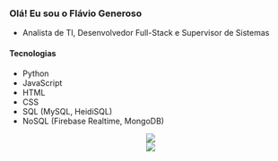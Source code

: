 ### Olá! Eu sou o Flávio Generoso

- Analista de TI, Desenvolvedor Full-Stack e Supervisor de Sistemas

#### Tecnologias
- Python
- JavaScript
- HTML
- CSS
- SQL (MySQL, HeidiSQL)
- NoSQL (Firebase Realtime, MongoDB)

<div align="center"> 
  <a href="https://www.linkedin.com/in/flaviogeneroso/" target="_blank"><img src="https://img.shields.io/badge/-LinkedIn-%230077B5?style=for-the-badge&logo=linkedin&logoColor=white" target="_blank"></a> <br>
  <a href="https://instagram.com/flaviogenerosoo" target="_blank"><img src="https://img.shields.io/badge/-Instagram-%23E4405F?style=for-the-badge&logo=instagram&logoColor=white" target="_blank"></a><br>

</div>
